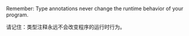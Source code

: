 Remember: Type annotations never change the runtime behavior of your program. 

请记住：类型注释永远不会改变程序的运行时行为。